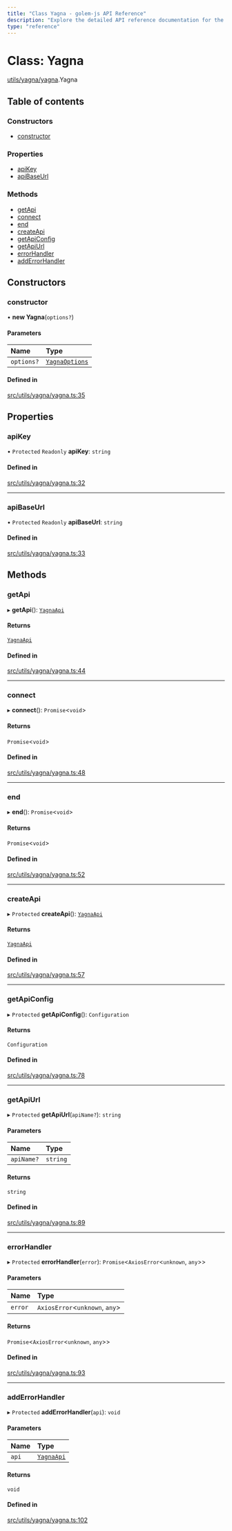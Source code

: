 ```yaml
---
title: "Class Yagna - golem-js API Reference"
description: "Explore the detailed API reference documentation for the Class Yagna within the golem-js SDK for the Golem Network."
type: "reference"
---
```

# Class: Yagna

[utils/yagna/yagna](../modules/utils_yagna_yagna).Yagna

## Table of contents

### Constructors

- [constructor](utils_yagna_yagna.Yagna#constructor)

### Properties

- [apiKey](utils_yagna_yagna.Yagna#apikey)
- [apiBaseUrl](utils_yagna_yagna.Yagna#apibaseurl)

### Methods

- [getApi](utils_yagna_yagna.Yagna#getapi)
- [connect](utils_yagna_yagna.Yagna#connect)
- [end](utils_yagna_yagna.Yagna#end)
- [createApi](utils_yagna_yagna.Yagna#createapi)
- [getApiConfig](utils_yagna_yagna.Yagna#getapiconfig)
- [getApiUrl](utils_yagna_yagna.Yagna#getapiurl)
- [errorHandler](utils_yagna_yagna.Yagna#errorhandler)
- [addErrorHandler](utils_yagna_yagna.Yagna#adderrorhandler)

## Constructors

### constructor

• **new Yagna**(`options?`)

#### Parameters

| Name | Type |
| :------ | :------ |
| `options?` | [`YagnaOptions`](../modules/utils_yagna_yagna#yagnaoptions) |

#### Defined in

[src/utils/yagna/yagna.ts:35](https://github.com/golemfactory/golem-js/blob/72269cc/src/utils/yagna/yagna.ts#L35)

## Properties

### apiKey

• `Protected` `Readonly` **apiKey**: `string`

#### Defined in

[src/utils/yagna/yagna.ts:32](https://github.com/golemfactory/golem-js/blob/72269cc/src/utils/yagna/yagna.ts#L32)

___

### apiBaseUrl

• `Protected` `Readonly` **apiBaseUrl**: `string`

#### Defined in

[src/utils/yagna/yagna.ts:33](https://github.com/golemfactory/golem-js/blob/72269cc/src/utils/yagna/yagna.ts#L33)

## Methods

### getApi

▸ **getApi**(): [`YagnaApi`](../modules/utils_yagna_yagna#yagnaapi)

#### Returns

[`YagnaApi`](../modules/utils_yagna_yagna#yagnaapi)

#### Defined in

[src/utils/yagna/yagna.ts:44](https://github.com/golemfactory/golem-js/blob/72269cc/src/utils/yagna/yagna.ts#L44)

___

### connect

▸ **connect**(): `Promise`<`void`\>

#### Returns

`Promise`<`void`\>

#### Defined in

[src/utils/yagna/yagna.ts:48](https://github.com/golemfactory/golem-js/blob/72269cc/src/utils/yagna/yagna.ts#L48)

___

### end

▸ **end**(): `Promise`<`void`\>

#### Returns

`Promise`<`void`\>

#### Defined in

[src/utils/yagna/yagna.ts:52](https://github.com/golemfactory/golem-js/blob/72269cc/src/utils/yagna/yagna.ts#L52)

___

### createApi

▸ `Protected` **createApi**(): [`YagnaApi`](../modules/utils_yagna_yagna#yagnaapi)

#### Returns

[`YagnaApi`](../modules/utils_yagna_yagna#yagnaapi)

#### Defined in

[src/utils/yagna/yagna.ts:57](https://github.com/golemfactory/golem-js/blob/72269cc/src/utils/yagna/yagna.ts#L57)

___

### getApiConfig

▸ `Protected` **getApiConfig**(): `Configuration`

#### Returns

`Configuration`

#### Defined in

[src/utils/yagna/yagna.ts:78](https://github.com/golemfactory/golem-js/blob/72269cc/src/utils/yagna/yagna.ts#L78)

___

### getApiUrl

▸ `Protected` **getApiUrl**(`apiName?`): `string`

#### Parameters

| Name | Type |
| :------ | :------ |
| `apiName?` | `string` |

#### Returns

`string`

#### Defined in

[src/utils/yagna/yagna.ts:89](https://github.com/golemfactory/golem-js/blob/72269cc/src/utils/yagna/yagna.ts#L89)

___

### errorHandler

▸ `Protected` **errorHandler**(`error`): `Promise`<`AxiosError`<`unknown`, `any`\>\>

#### Parameters

| Name | Type |
| :------ | :------ |
| `error` | `AxiosError`<`unknown`, `any`\> |

#### Returns

`Promise`<`AxiosError`<`unknown`, `any`\>\>

#### Defined in

[src/utils/yagna/yagna.ts:93](https://github.com/golemfactory/golem-js/blob/72269cc/src/utils/yagna/yagna.ts#L93)

___

### addErrorHandler

▸ `Protected` **addErrorHandler**(`api`): `void`

#### Parameters

| Name | Type |
| :------ | :------ |
| `api` | [`YagnaApi`](../modules/utils_yagna_yagna#yagnaapi) |

#### Returns

`void`

#### Defined in

[src/utils/yagna/yagna.ts:102](https://github.com/golemfactory/golem-js/blob/72269cc/src/utils/yagna/yagna.ts#L102)
